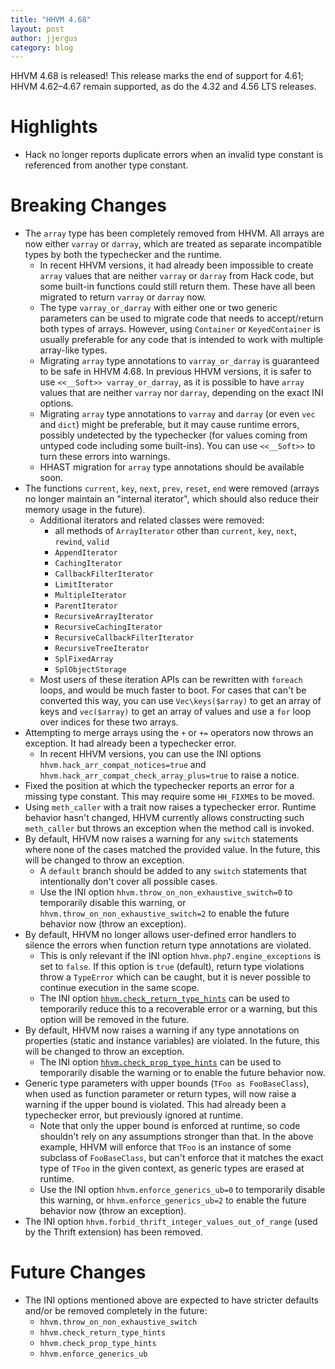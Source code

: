 ```yaml
---
title: "HHVM 4.68"
layout: post
author: jjergus
category: blog
---
```


HHVM 4.68 is released! This release marks the end of support for 4.61;
HHVM 4.62&ndash;4.67 remain supported, as do the 4.32 and 4.56 LTS releases.

# Highlights

- Hack no longer reports duplicate errors when an invalid type constant is
  referenced from another type constant.

# Breaking Changes

- The `array` type has been completely removed from HHVM. All arrays are now
  either `varray` or `darray`, which are treated as separate incompatible types
  by both the typechecker and the runtime.
  - In recent HHVM versions, it had already been impossible to create `array`
    values that are neither `varray` or `darray` from Hack code, but some
    built-in functions could still return them. These have all been migrated to
    return `varray` or `darray` now.
  - The type `varray_or_darray` with either one or two generic parameters can be
    used to migrate code that needs to accept/return both types of arrays.
    However, using `Container` or `KeyedContainer` is usually preferable for
    any code that is intended to work with multiple array-like types.
  - Migrating `array` type annotations to `varray_or_darray` is guaranteed to be
    safe in HHVM 4.68. In previous HHVM versions, it is safer to use
    `<<__Soft>> varray_or_darray`, as it is possible to have `array` values that
    are neither `varray` nor `darray`, depending on the exact INI options.
  - Migrating `array` type annotations to `varray` and `darray` (or even `vec`
    and `dict`) might be preferable, but it may cause runtime errors, possibly
    undetected by the typechecker (for values coming from untyped code including
    some built-ins). You can use `<<__Soft>>` to turn these errors into
    warnings.
  - HHAST migration for `array` type annotations should be available soon.
- The functions `current`, `key`, `next`, `prev`, `reset`, `end` were removed
  (arrays no longer maintain an "internal iterator", which should also reduce
  their memory usage in the future).
  - Additional iterators and related classes were removed:
    - all methods of `ArrayIterator` other than `current`, `key`, `next`,
      `rewind`, `valid`
    - `AppendIterator`
    - `CachingIterator`
    - `CallbackFilterIterator`
    - `LimitIterator`
    - `MultipleIterator`
    - `ParentIterator`
    - `RecursiveArrayIterator`
    - `RecursiveCachingIterator`
    - `RecursiveCallbackFilterIterator`
    - `RecursiveTreeIterator`
    - `SplFixedArray`
    - `SplObjectStorage`
  - Most users of these iteration APIs can be rewritten with `foreach` loops,
    and would be much faster to boot. For cases that can't be converted this
    way, you can use `Vec\keys($array)` to get an array of keys and
    `vec($array)` to get an array of values and use a `for` loop over indices
    for these two arrays.
- Attempting to merge arrays using the `+` or `+=` operators now throws an
  exception. It had already been a typechecker error.
  - In recent HHVM versions, you can use the INI options
    `hhvm.hack_arr_compat_notices=true` and
    `hhvm.hack_arr_compat_check_array_plus=true` to raise a notice.
- Fixed the position at which the typechecker reports an error for a missing
  type constant. This may require some `HH_FIXME`s to be moved.
- Using `meth_caller` with a trait now raises a typechecker error. Runtime
  behavior hasn't changed, HHVM currently allows constructing such `meth_caller`
  but throws an exception when the method call is invoked.
- By default, HHVM now raises a warning for any `switch` statements where none
  of the cases matched the provided value. In the future, this will be changed
  to throw an exception.
  - A `default` branch should be added to any `switch` statements that
    intentionally don't cover all possible cases.
  - Use the INI option `hhvm.throw_on_non_exhaustive_switch=0` to temporarily
    disable this warning, or `hhvm.throw_on_non_exhaustive_switch=2` to enable
    the future behavior now (throw an exception).
- By default, HHVM no longer allows user-defined error handlers to silence the
  errors when function return type annotations are violated.
  - This is only relevant if the INI option `hhvm.php7.engine_exceptions` is set
    to `false`. If this option is `true` (default), return type violations throw
    a `TypeError` which can be caught, but it is never possible to continue
    execution in the same scope.
  - The INI option
    [`hhvm.check_return_type_hints`](https://github.com/facebook/hhvm/blob/HHVM-4.68/hphp/runtime/base/runtime-option.h#L734)
    can be used to temporarily reduce this to a recoverable error or a warning,
    but this option will be removed in the future.
- By default, HHVM now raises a warning if any type annotations on properties
  (static and instance variables) are violated. In the future, this will be
  changed to throw an exception.
  - The INI option
    [`hhvm.check_prop_type_hints`](https://github.com/facebook/hhvm/blob/HHVM-4.68/hphp/runtime/base/runtime-option.h#L747)
    can be used to temporarily disable the warning or to enable the future
    behavior now.
- Generic type parameters with upper bounds (`TFoo as FooBaseClass`), when used
  as function parameter or return types, will now raise a warning if the upper
  bound is violated. This had already been a typechecker error, but previously
  ignored at runtime.
  - Note that only the upper bound is enforced at runtime, so code shouldn't
    rely on any assumptions stronger than that. In the above example, HHVM will
    enforce that `TFoo` is an instance of some subclass of `FooBaseClass`, but
    can't enforce that it matches the exact type of `TFoo` in the given context,
    as generic types are erased at runtime.
  - Use the INI option `hhvm.enforce_generics_ub=0` to temporarily disable this
    warning, or `hhvm.enforce_generics_ub=2` to enable the future behavior now
    (throw an exception).
- The INI option `hhvm.forbid_thrift_integer_values_out_of_range` (used by the
  Thrift extension) has been removed.

# Future Changes

- The INI options mentioned above are expected to have stricter defaults and/or
  be removed completely in the future:
  - `hhvm.throw_on_non_exhaustive_switch`
  - `hhvm.check_return_type_hints`
  - `hhvm.check_prop_type_hints`
  - `hhvm.enforce_generics_ub`
